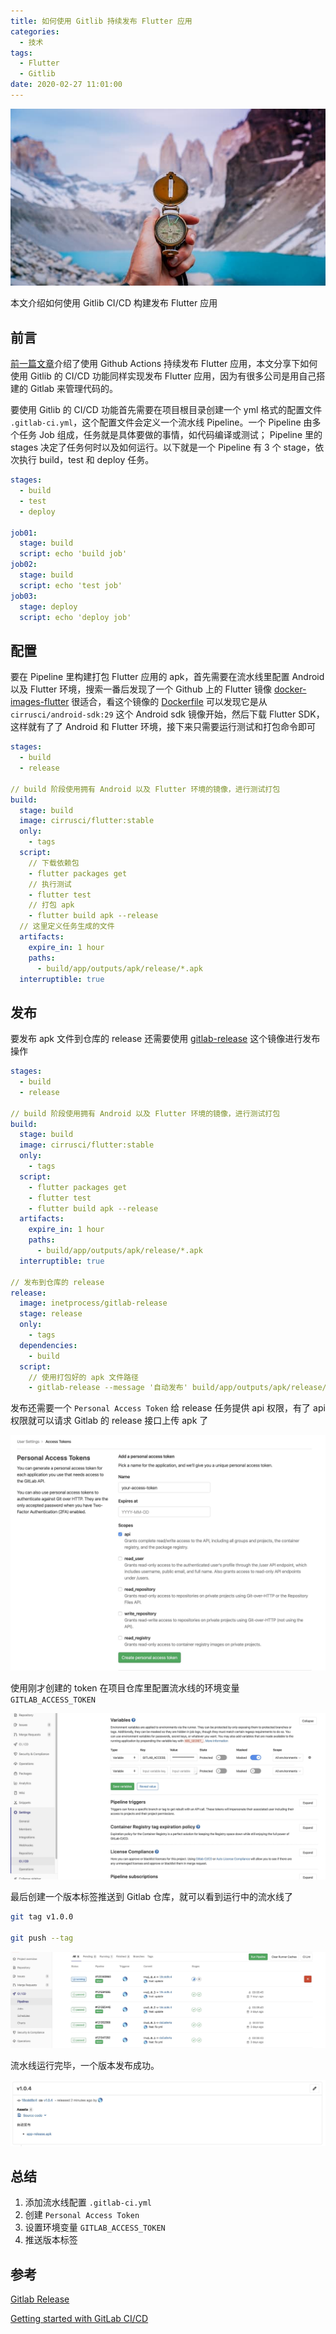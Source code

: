 ```yaml
---
title: 如何使用 Gitlib 持续发布 Flutter 应用
categories:
  - 技术
tags:
  - Flutter
  - Gitlib
date: 2020-02-27 11:01:00
---
```


![action](./images/samuel-chenard.jpg)

本文介绍如何使用 Gitlib CI/CD 构建发布 Flutter 应用

<!--more-->

## 前言

[前一篇文章](https://coldstone.fun/post/2020/02/26/flutter-github-actions/)介绍了使用 Github Actions 持续发布 Flutter 应用，本文分享下如何使用 Gitlib 的 CI/CD 功能同样实现发布 Flutter 应用，因为有很多公司是用自己搭建的 Gitlab 来管理代码的。

要使用 Gitlib 的 CI/CD 功能首先需要在项目根目录创建一个 yml 格式的配置文件 `.gitlab-ci.yml`，这个配置文件会定义一个流水线 Pipeline。一个 Pipeline 由多个任务 Job 组成，任务就是具体要做的事情，如代码编译或测试； Pipeline 里的 stages 决定了任务何时以及如何运行。以下就是一个 Pipeline 有 3 个 stage，依次执行 build，test 和 deploy 任务。

```yml
stages:
  - build
  - test
  - deploy

job01:
  stage: build
  script: echo 'build job'
job02:
  stage: build
  script: echo 'test job'
job03:
  stage: deploy
  script: echo 'deploy job'
```

## 配置

要在 Pipeline 里构建打包 Flutter 应用的 apk，首先需要在流水线里配置 Android 以及 Flutter 环境，搜索一番后发现了一个 Github 上的 Flutter 镜像 [docker-images-flutter](https://github.com/cirruslabs/docker-images-flutter) 很适合，看这个镜像的 [Dockerfile](https://github.com/cirruslabs/docker-images-flutter/blob/master/sdk/Dockerfile) 可以发现它是从 `cirrusci/android-sdk:29` 这个 Android sdk 镜像开始，然后下载 Flutter SDK，这样就有了了 Android 和 Flutter 环境，接下来只需要运行测试和打包命令即可

```yaml
stages:
  - build
  - release

// build 阶段使用拥有 Android 以及 Flutter 环境的镜像，进行测试打包
build:
  stage: build
  image: cirrusci/flutter:stable
  only:
    - tags
  script:
    // 下载依赖包
    - flutter packages get
    // 执行测试
    - flutter test
    // 打包 apk
    - flutter build apk --release
  // 这里定义任务生成的文件
  artifacts:
    expire_in: 1 hour
    paths:
      - build/app/outputs/apk/release/*.apk
  interruptible: true
```

## 发布

要发布 apk 文件到仓库的 release 还需要使用 [gitlab-release](https://github.com/inetprocess/gitlab-release) 这个镜像进行发布操作

```yml
stages:
  - build
  - release

// build 阶段使用拥有 Android 以及 Flutter 环境的镜像，进行测试打包
build:
  stage: build
  image: cirrusci/flutter:stable
  only:
    - tags
  script:
    - flutter packages get
    - flutter test
    - flutter build apk --release
  artifacts:
    expire_in: 1 hour
    paths:
      - build/app/outputs/apk/release/*.apk
  interruptible: true

// 发布到仓库的 release
release:
  image: inetprocess/gitlab-release
  stage: release
  only:
    - tags
  dependencies:
    - build
  script:
    // 使用打包好的 apk 文件路径
    - gitlab-release --message '自动发布' build/app/outputs/apk/release/*.apk

```

发布还需要一个 `Personal Access Token` 给 release 任务提供 api 权限，有了 api 权限就可以请求 Gitlab 的 release 接口上传 apk 了

![token](./images/gitlib-token.jpg)

使用刚才创建的 token 在项目仓库里配置流水线的环境变量 `GITLAB_ACCESS_TOKEN`

![var](./images/gitlab-variable.jpg)

最后创建一个版本标签推送到 Gitlab 仓库，就可以看到运行中的流水线了

```sh
git tag v1.0.0

git push --tag
```

![var](./images/gitlib-pineline.jpg)

流水线运行完毕，一个版本发布成功。

![var](./images/gitlib-release.jpg)


## 总结

1. 添加流水线配置 `.gitlab-ci.yml`
2. 创建 `Personal Access Token`
3. 设置环境变量 `GITLAB_ACCESS_TOKEN`
4. 推送版本标签

## 参考

[Gitlab Release](https://github.com/inetprocess/gitlab-release)

[Getting started with GitLab CI/CD](https://docs.gitlab.com/ee/ci/quick_start/README.html)


